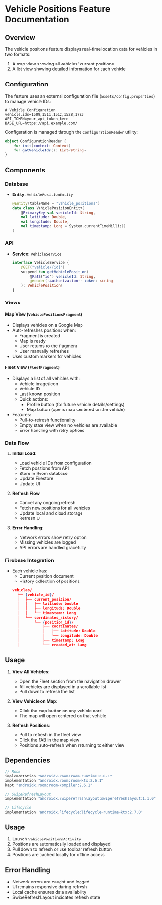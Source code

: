 # Vehicle Positions Feature Documentation

## Overview
The vehicle positions feature displays real-time location data for vehicles in two formats:
1. A map view showing all vehicles' current positions
2. A list view showing detailed information for each vehicle

## Configuration
The feature uses an external configuration file (`assets/config.properties`) to manage vehicle IDs:

```properties
# Vehicle Configuration
vehicle.ids=1509,1511,1512,1528,1793
API_TOKEN=your_api_token_here
BASE_URL=https://api.example.com/
```
Configuration is managed through the `ConfigurationReader` utility:
```kotlin
object ConfigurationReader {
    fun init(context: Context)
    fun getVehicleIds(): List<String>
}
```

## Components

### Database
- **Entity**: `VehiclePositionEntity`
  ```kotlin
  @Entity(tableName = "vehicle_positions")
  data class VehiclePositionEntity(
      @PrimaryKey val vehicleId: String,
      val latitude: Double,
      val longitude: Double,
      val timestamp: Long = System.currentTimeMillis()
  )
  ```

### API
- **Service**: `VehicleService`
  ```kotlin
  interface VehicleService {
      @GET("vehicle/{id}")
      suspend fun getVehiclePosition(
          @Path("id") vehicleId: String,
          @Header("Authorization") token: String
      ): VehiclePosition?
  }
  ```

### Views

#### Map View (`VehiclePositionsFragment`)
- Displays vehicles on a Google Map
- Auto-refreshes positions when:
  - Fragment is created
  - Map is ready
  - User returns to the fragment
  - User manually refreshes
- Uses custom markers for vehicles

#### Fleet View (`FleetFragment`)
- Displays a list of all vehicles with:
  - Vehicle image/icon
  - Vehicle ID
  - Last known position
  - Quick actions:
    - Profile button (for future vehicle details/settings)
    - Map button (opens map centered on the vehicle)
- Features:
  - Pull-to-refresh functionality
  - Empty state view when no vehicles are available
  - Error handling with retry options

### Data Flow
1. **Initial Load**:
   - Load vehicle IDs from configuration
   - Fetch positions from API
   - Store in Room database
   - Update Firestore
   - Update UI

2. **Refresh Flow**:
   - Cancel any ongoing refresh
   - Fetch new positions for all vehicles
   - Update local and cloud storage
   - Refresh UI

3. **Error Handling**:
   - Network errors show retry option
   - Missing vehicles are logged
   - API errors are handled gracefully

### Firebase Integration
- Each vehicle has:
  - Current position document
  - History collection of positions
  ```json
  vehicles/
    ├── {vehicle_id}/
    │   ├── current_position/
    │   │   ├── latitude: Double
    │   │   ├── longitude: Double
    │   │   └── timestamp: Long
    │   └── coordinates_history/
    │       └── {position_id}/
    │           ├── coordinates/
    │           │   ├── latitude: Double
    │           │   └── longitude: Double
    │           ├── timestamp: Long
    │           └── created_at: Long
  ```

## Usage
1. **View All Vehicles**:
   - Open the Fleet section from the navigation drawer
   - All vehicles are displayed in a scrollable list
   - Pull down to refresh the list

2. **View Vehicle on Map**:
   - Click the map button on any vehicle card
   - The map will open centered on that vehicle

3. **Refresh Positions**:
   - Pull to refresh in the fleet view
   - Click the FAB in the map view
   - Positions auto-refresh when returning to either view

## Dependencies
```gradle
// Room
implementation "androidx.room:room-runtime:2.6.1"
implementation "androidx.room:room-ktx:2.6.1"
kapt "androidx.room:room-compiler:2.6.1"

// SwipeRefreshLayout
implementation "androidx.swiperefreshlayout:swiperefreshlayout:1.1.0"

// Lifecycle
implementation 'androidx.lifecycle:lifecycle-runtime-ktx:2.7.0'
```

## Usage
1. Launch `VehiclePositionsActivity`
2. Positions are automatically loaded and displayed
3. Pull down to refresh or use toolbar refresh button
4. Positions are cached locally for offline access


## Error Handling
- Network errors are caught and logged
- UI remains responsive during refresh
- Local cache ensures data availability
- SwipeRefreshLayout indicates refresh state 
